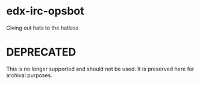 edx-irc-opsbot
==============

Giving out hats to the hatless


DEPRECATED
==========

This is no longer supported and should not be used.
It is preserved here for archival purposes.
